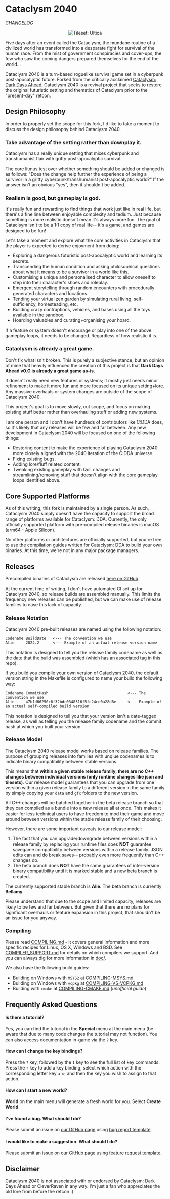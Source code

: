 # Cataclysm 2040
*[CHANGELOG](data/changelog.txt)*

<p align="center">
    <img src="./data/screenshots/ultica-showcase-sep-2021.png" alt="Tileset: Ultica">
</p>

Five days after an event called the Cataclysm, the mundane routine of a civilized world has transformed into a desparate fight for survival of the human race. From the mist of government conspiracies and cover-ups, the few who saw the coming dangers prepared themselves for the end of the world...

Cataclysm 2040 is a turn-based roguelike survival game set in a cyberpunk post-apocalyptic future. Forked from the critically acclaimed [Cataclysm: Dark Days Ahead](https://github.com/CleverRaven/Cataclysm-DDA/), Cataclysm 2040 is a revival project that seeks to restore the original futuristic setting and thematics of Cataclysm prior to the "present-day" retcon.

## Design Philosophy

In order to properly set the scope for this fork, I'd like to take a moment to discuss the design philosophy behind Cataclysm 2040.

### Take advantage of the setting rather than downplay it.

Cataclysm has a really unique setting that mixes cyberpunk and transhumanist flair with gritty post-apocalyptic survival.

The core litmus test over whether something should be added or changed is as follows: "Does the change help further the experience of being a survivor in a gritty cyberpunk/transhumanist post-apocalyptic world?" If the answer isn't an obvious "yes", then it shouldn't be added.

### Realism is good, but gameplay is god.

It's really fun and rewarding to find things that work just like in real life, but there's a fine line between enjoyable complexity and tedium. Just because something is more realistic doesn't mean it's always more fun. The goal of Cataclsym isn't to be a 1:1 copy of real life-- it's a game, and games are designed to be fun!

Let's take a moment and explore what the core activities in Cataclysm that the player is expected to derive enjoyment from doing:
- Exploring a dangerous futuristic post-apocalyptic world and learning its secrets.
- Transcending the human condition and asking philosophical questions about what it means to be a survivor in a world like this.
- Customising a unique and personalised character to allow oneself to step into their character's shoes and roleplay.
- Emergent storytelling through random encounters with procedurally generated characters and locations.
- Tending your virtual zen garden by simulating rural living, self-sufficiency, homesteading, etc.
- Building crazy contraptions, vehicles, and bases using all the toys available in the sandbox.
- Hoarding valuables and curating+organising your hoard.

If a feature or system doesn't encourage or play into one of the above gameplay loops, it needs to be changed. Regardless of how realistic it is.

### Cataclysm is already a great game.

Don't fix what isn't broken. This is purely a subjective stance, but an opinion of mine that heavily influenced the creation of this project is that **Dark Days Ahead v0.G is already a great game as-is.**

It doesn't really need new features or systems; it mostly just needs minor refinement to make it more fun and more focused on its unique setting+lore. Any massive overhauls or system changes are outside of the scope of Cataclysm 2040.

This project's goal is to move slowly, cut scope, and focus on making existing stuff better rather than overhauling stuff or adding new systems. 

I am one person and I don't have hundreds of contributors like C:DDA does, so it's likely that any releases will be few and far between. Any new development in Cataclysm 2040 will be focused on one of the following things:
- Restoring content to make the experience of playing Cataclysm 2040 more closely aligned with the 2040 iteration of the C:DDA universe.
- Fixing existing bugs.
- Adding lore/fluff related content.
- Tweaking existing gameplay with QoL changes and streamlining/removing stuff that doesn't align with the core gameplay loops identified above.

## Core Supported Platforms

As of this writing, this fork is maintained by a single person. As such, Cataclysm 2040 simply doesn't have the capacity to support the broad range of platforms available for Cataclysm: DDA. Currently, the only officially supported platform with pre-compiled release binaries is macOS (arm64 - Apple Silicon).

No other platforms or architectures are officially supported, but you're free to use the compilation guides written for Cataclysm: DDA to build your own binaries. At this time, we're not in any major package managers.

## Releases

Precompiled binaries of Cataclysm are released [here on GitHub](https://github.com/neonspectra/Cataclysm-2040/releases).

At the current time of writing, I don't have automated CI set up for Cataclysm 2040, so release builds are assembled manually. This limits the frequency new releases can be published, but we can make use of release families to ease this lack of capacity.

### Release Notation

Cataclysm 2040 pre-built releases are named using the following notation:

    Codename BuildDate   <--- The convention we use
    Alie     2024.2      <--- Example of an actual release version name

This notation is designed to tell you the release family codename as well as the date that the build was assembled (which has an associated tag in this repo).

If you build you compile your own version of Cataclysm 2040, the default version string in the Makefile is configured to name your build the following way:

    Codename CommitHash                                   <--- The convention we use
    Alie     47b1d66250c6f32bdc0348316f5fc24ce0a28d8e     <--- Example of an actual self-compiled build version

This notation is designed to tell you that your version isn't a date-tagged release, as well as telling you the release family codename and the commit hash at which you built your version.

### Release Model

The Cataclysm 2040 release model works based on release families. The purpose of grouping releases into families with unqiue codenames is to indicate binary compatibility between stable versions. 

This means that **within a given stable release family, there are no C++ changes between individual versions (only runtime changes like json and tilesets)**. Our release model guarantees that you can upgrade from one version within a given release family to a different version in the same family by simply copying your `data` and `gfx` folders to the new version.

All C++ changes will be batched together in the beta release branch so that they can compiled as a bundle into a new release all at once. This makes it easier for less technical users to have freedom to mod their game and move around between versions within the stable release family of their choosing.

However, there are some important caveats to our release model:
1. The fact that you can upgrade/downgrade between versions within a release family by replacing your runtime files does **NOT** guarantee savegame compatibility between versions within a release family. JSON edits can and do break saves-- probably even more frequently than C++ changes do.
2. The beta branch does **NOT** have the same guarantees of inter-version binary compatibility until it is marked stable and a new beta branch is created.

The currently supported stable branch is **Alie**. The beta branch is currently **Bellamy**. 

Please understand that due to the scope and limited capacity, releases are likely to be few and far between. But given that there are no plans for significant overhauls or feature expansion in this project, that shouldn't be an issue for you anyway.

### Compiling

Please read [COMPILING.md](doc/COMPILING/COMPILING.md) - it covers general information and more specific recipes for Linux, OS X, Windows and BSD. See [COMPILER_SUPPORT.md](doc/COMPILING/COMPILER_SUPPORT.md) for details on which compilers we support. And you can always dig for more information in [doc/](https://github.com/CleverRaven/Cataclysm-DDA/tree/master/doc).

We also have the following build guides:
* Building on Windows with `MSYS2` at [COMPILING-MSYS.md](doc/COMPILING/COMPILING-MSYS.md)
* Building on Windows with `vcpkg` at [COMPILING-VS-VCPKG.md](doc/COMPILING/COMPILING-VS-VCPKG.md)
* Building with `cmake` at [COMPILING-CMAKE.md](doc/COMPILING/COMPILING-CMAKE.md)  (*unofficial guide*)

## Frequently Asked Questions

#### Is there a tutorial?

Yes, you can find the tutorial in the **Special** menu at the main menu (be aware that due to many code changes the tutorial may not function). You can also access documentation in-game via the `?` key.

#### How can I change the key bindings?

Press the `?` key, followed by the `1` key to see the full list of key commands. Press the `+` key to add a key binding, select which action with the corresponding letter key `a-w`, and then the key you wish to assign to that action.

#### How can I start a new world?

**World** on the main menu will generate a fresh world for you. Select **Create World**.

#### I've found a bug. What should I do?

Please submit an issue on [our GitHub page](https://github.com/neonspecta/Cataclysm-2040/issues/) using [bug report template](https://github.com/neonspectra/Cataclysm-2040/issues/new?template=bug_report.md).

#### I would like to make a suggestion. What should I do?

Please submit an issue on [our GitHub page](https://github.com/neonspectra/Cataclysm-2040/issues/) using [feature request template](https://github.com/neonspectra/Cataclysm-2040/issues/new?template=feature_request.md).

## Disclaimer

Cataclysm 2040 is not associated with or endorsed by Cataclysm: Dark Days Ahead or CleverRaven in any way. I'm just a fan who appreciates the old lore from before the retcon :)
